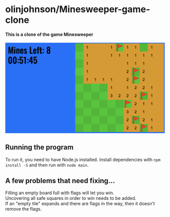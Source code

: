 # olinjohnson/Minesweeper-game-clone
#### This is a clone of the game Minesweeper

![Minesweeper game photo](photo.png)

## Running the program
To run it, you need to have Node.js installed. 
Install dependencies with ```npm install -S``` and then run with ```node main```.

## A few problems that need fixing...
Filling an empty board full with flags will let you win. \
Uncovering all safe squares in order to win needs to be added. \
If an "empty tile" expands and there are flags in the way, then it doesn't remove the flags.
